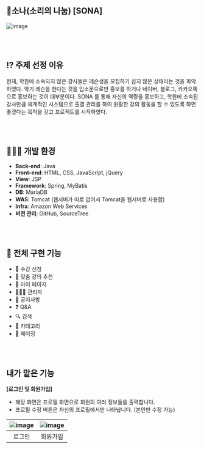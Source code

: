 ## 🎻소나(소리의 나눔)  [SONA]

![image](https://github.com/user-attachments/assets/d5a1070d-20ef-458f-8d3f-eff3a3347c89)

<br><br>

## ⁉️ 주제 선정 이유
현재, 학원에 소속되지 않은 강사들은 레슨생을 모집하기 쉽지 않은 상태라는 것을 파악하였다. 악기 레슨을 한다는 것을 입소문으로만 홍보를 하거나 네이버, 블로그, 카카오톡으로 홍보하는 것이 대부분이다.
SONA 를 통해 자신의 역량을 홍보하고, 학원에 소속된 강사만큼 체계적인 시스템으로 출결 관리를 하여 원활한 강의 활동을 할 수 있도록 하면 좋겠다는 목적을 갖고 프로젝트를 시작하였다.

<br><br>

## 👨🏻‍💻 개발 환경
- **Back-end**: Java
- **Front-end**: HTML, CSS, JavaScript, jQuery
- **View**: JSP
- **Framework**: Spring, MyBatis
- **DB**: MariaDB
- **WAS**: Tomcat (웹서버가 따로 없어서 Tomcat을 웹서버로 사용함)
- **Infra**: Amazon Web Services
- **버전 관리**: GitHub, SourceTree


<br><br>

## 🙆 전체 구현 기능
* 🎵 수강 신청
* 🤖 맞춤 강의 추천
* 📝 마이 페이지
* 🧑🏻‍💼 관리자
* 📢 공지사항
* ❓ Q&A
* 🔍 검색
* 📂 카테고리
* 📄 페이징

<br><br>

## 내가 맡은 기능 
**[로그인 및 회원가입]**
* 해당 화면은 프로필 화면으로 회원의 여러 정보들을 출력합니다.
* 프로필 수정 버튼은 자신의 프로필에서만 나타납니다. (본인만 수정 가능)

| ![image](https://github.com/user-attachments/assets/28f385a6-2300-46dc-ab0d-1f288af08577)|![image](https://github.com/user-attachments/assets/3ba5e962-0968-4cde-b86a-1f2ddec050ad)|
|:--:|:--:|
| 로그인 | 회원가입 |














